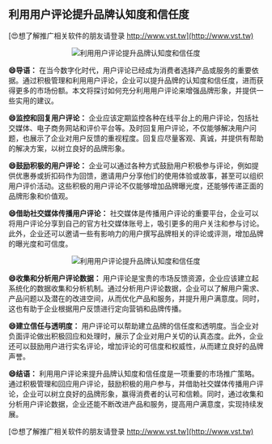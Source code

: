 ## **利用用户评论提升品牌认知度和信任度**

[😍想了解推广相关软件的朋友请登录 http://www.vst.tw](http://www.vst.tw)

 <center><img src="https://vst.tw/MP4/tuiguang/png/5.png" alt="利用用户评论提升品牌认知度和信任度"></center>

**😄导语：**
在当今数字化时代，用户评论已经成为消费者选择产品或服务的重要依据。通过积极管理和利用用户评论，企业可以提升品牌的认知度和信任度，进而获得更多的市场份额。本文将探讨如何充分利用用户评论来增强品牌形象，并提供一些实用的建议。

**😄监控和回复用户评论：**
企业应该定期监控各种在线平台上的用户评论，包括社交媒体、电子商务网站和评价平台等。及时回复用户评论，不仅能够解决用户问题，也展示了企业对用户反馈的重视程度。回复应尽量客观、真诚，并提供有帮助的解决方案，以树立良好的品牌形象。

**😄鼓励积极的用户评论：**
企业可以通过各种方式鼓励用户积极参与评论，例如提供优惠券或折扣码作为回馈，邀请用户分享他们的使用体验或故事，甚至可以组织用户评价活动。这些积极的用户评论不仅能够增加品牌曝光度，还能够传递正面的品牌形象和价值观。

**😄借助社交媒体传播用户评论：**
社交媒体是传播用户评论的重要平台，企业可以将用户评论分享到自己的官方社交媒体账号上，吸引更多的用户关注和参与讨论。此外，企业还可以邀请一些有影响力的用户撰写品牌相关的评论或评测，增加品牌的曝光度和可信度。

 <center><img src="https://vst.tw/MP4/tuiguang/png/6.png" alt="利用用户评论提升品牌认知度和信任度"></center>

**😄收集和分析用户评论数据：**
用户评论是宝贵的市场反馈资源，企业应该建立起系统化的数据收集和分析机制。通过分析用户评论数据，企业可以了解用户需求、产品问题以及潜在的改进空间，从而优化产品和服务，并提升用户满意度。同时，这也有助于企业根据用户反馈进行定向营销和品牌传播。

**😄建立信任与透明度：**
用户评论可以帮助建立品牌的信任度和透明度。当企业对负面评论做出积极回应和处理时，展示了企业对用户关切的认真态度。此外，企业还可以鼓励用户进行实名评论，增加评论的可信度和权威性，从而建立良好的品牌声誉。

**😄结语：**
利用用户评论来提升品牌认知度和信任度是一项重要的市场推广策略。通过积极管理和回应用户评论，鼓励积极的用户参与，并借助社交媒体传播用户评论，企业可以树立良好的品牌形象，赢得消费者的认可和信赖。同时，通过收集和分析用户评论数据，企业还能不断改进产品和服务，提高用户满意度，实现持续发展。

[😍想了解推广相关软件的朋友请登录 http://www.vst.tw](http://www.vst.tw)



